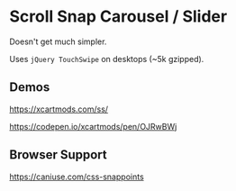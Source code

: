 # Scroll Snap Carousel / Slider

Doesn't get much simpler.

Uses `jQuery TouchSwipe` on desktops (~5k gzipped).

## Demos

https://xcartmods.com/ss/

https://codepen.io/xcartmods/pen/OJRwBWj

## Browser Support

https://caniuse.com/css-snappoints
